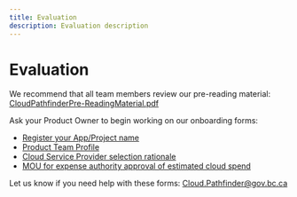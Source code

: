 ```yaml
---
title: Evaluation
description: Evaluation description
---
```


# Evaluation
We recommend that all team members review our pre-reading material: [CloudPathfinderPre-ReadingMaterial.pdf](https://github.com/bcgov/cloud-pathfinder/raw/master/devhub-content/assets/CloudPathfinderPre-ReadingMaterial.pdf)

Ask your Product Owner to begin working on our onboarding forms:
- [Register your App/Project name](https://airtable.com/shriTNrwoTxiDZKB7)
- [Product Team Profile](https://forms.gle/wnm81YNqTPWiWNix6)
- [Cloud Service Provider selection rationale](https://forms.gle/WqydVa2k2kvtWXWJ9)
- [MOU for expense authority approval of estimated cloud spend](https://forms.gle/paL8nbcim2he5rDW8)

Let us know if you need help with these forms: [Cloud.Pathfinder@gov.bc.ca](mailto:Cloud.Pathfinder@gov.bc.ca)
